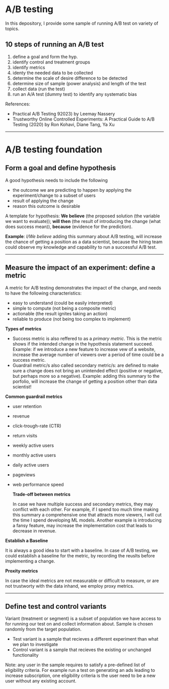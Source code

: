 # A/B testing

In this depository, I provide some sample of running A/B test on variety of topics.

## 10 steps of running an A/B test
1. define a goal and form the hyp.
2. identify control and treatment groups
3. identify metrics
4. identy the needed data to be collected
5. determine the scale of desire difference to be detected
6. determine size of sample (power analysis) and length of the test
7. collect data (run the test)
8. run an A/A test (dummy test) to identify any systematic bias

References:
- Practical A/B Testing 92023) by Leemay Nassery
- Trustworthy Online Controlled Experiments: A Practical Guide to A/B Testing (2020) by Ron Kohavi, Diane Tang, Ya Xu
---
# A/B testing foundation

## Form a goal and define hypothesis

A good hypothesis needs to include the following
- the outcome we are predicting to happen by applying the experiment/change to a subset of users
- result of applying the change
- reason this outcome is desirable

A template for hypothesis: __We believe__ (the proposed solution (the variable we want to evaluate)); __will then__ (the result of introducing the change (what does success mean)), __because__ (evidence for the prediction). 

__Example__: _I/We believe_ adding this summary about A/B testing, will increase the chance of getting a position as a data scientist, because the hiring team could observe my knowledge and capability to run a successful A/B test.

---

## Measure the impact of an experiment: define a metric

A metric for A/B testing demonstrates the impact of the change, and needs to have the following characteristics:
- easy to understand (could be easily interpreted)
- simple to compute (not being a composite metric)
- actionable (the result ignites taking an action)
- reliable to produce (not being too complex to implement)

__Types of metrics__

- Success metric is also reffered to as a _primary metric_. This is the metric shows if the intended change in the hypothesis statement succeed. Example: if we introduce a new feature to increase vew of a website, increase the average number of viewers over a period of time could be a success metric.
- Guardrail metric/s also called secondary metric/s: are defined to make sure a change does not bring an unintended effect (positive or negative, but perhaps more so a negative). Example: adding this summary to the porfolio, will increase the change of getting a position other than data scientist!

__Common guardrail metrics__
- user retention
- revenue
- click-trough-rate (CTR)
- return visits
- weekly active users
- monthly active users
- daily active users
- pageviews
- web performance speed

  __Trade-off between metrics__

  In case we have multiple success and secondary metrics, they may conflict with each other. For example, if I spend too much time making this summary a comprehensive one that attracts more viewers, I will cut the time I spend developing ML models. Another example is introducing a fansy feature, may increase the implementation cost that leads to decrease in revenue. 
 
__Establish a Baseline__

It is always a good idea to start with a baseline. In case of A/B testing, we could establish a baseline for the metric, by recording the reuslts before implementing a change. 

__Proxity metrics__

In case the ideal metrics are not measurable or difficult to measure, or are not trustworty with the data inhand, we employ proxy metrics. 

---

## Define test and control variants

Variant (treatment or segment) is a subset of population we have access to for running our test on and collect information about. Sample is chosen randomly from the target population.
- Test variant is a sample that recieves a different experiment than what we plan to investigate
- Control variant is a sample that recieves the existing or unchanged functionality

Note: any user in the sample requires to satisfy a pre-defined list of eligibility criteria. For example run a test on generating an ads leading to increase subscription, one eligibility criteria is the user need to be a new user without any existing account.


